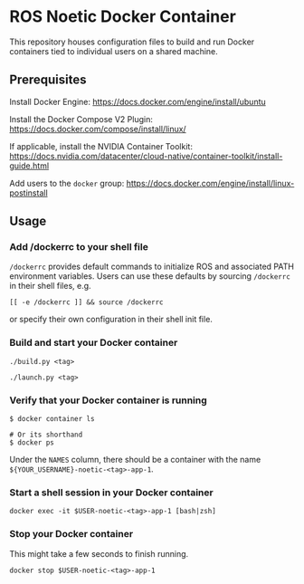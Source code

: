 # ROS Noetic Docker Container

This repository houses configuration files to build and run
Docker containers tied to individual users on a shared machine.

## Prerequisites

Install Docker Engine: <https://docs.docker.com/engine/install/ubuntu>

Install the Docker Compose V2 Plugin: <https://docs.docker.com/compose/install/linux/>

If applicable, install the NVIDIA Container Toolkit: <https://docs.nvidia.com/datacenter/cloud-native/container-toolkit/install-guide.html>

Add users to the `docker` group: <https://docs.docker.com/engine/install/linux-postinstall>

## Usage

### Add /dockerrc to your shell file

`/dockerrc` provides default commands to initialize ROS and associated PATH
environment variables. Users can use these defaults by sourcing `/dockerrc` in
their shell files, e.g.

```shell
[[ -e /dockerrc ]] && source /dockerrc
```

or specify their own configuration in their shell init file.

### Build and start your Docker container

```shell
./build.py <tag>
```

```shell
./launch.py <tag>
```

### Verify that your Docker container is running

```shell
$ docker container ls

# Or its shorthand
$ docker ps
```

Under the `NAMES` column, there should be a container with the name
`${YOUR_USERNAME}-noetic-<tag>-app-1`.

### Start a shell session in your Docker container

```shell
docker exec -it $USER-noetic-<tag>-app-1 [bash|zsh]
```

### Stop your Docker container

This might take a few seconds to finish running.

```shell
docker stop $USER-noetic-<tag>-app-1
```
